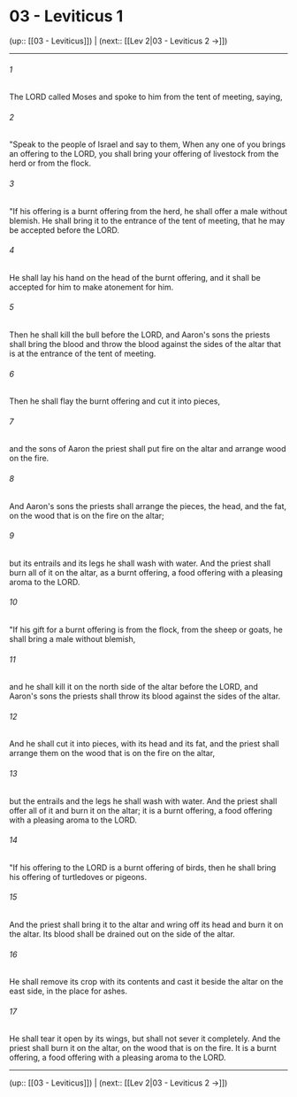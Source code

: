 # 03 - Leviticus 1

(up:: [[03 - Leviticus]]) | (next:: [[Lev 2|03 - Leviticus 2 →]])

***


###### 1 
The LORD called Moses and spoke to him from the tent of meeting, saying, 

###### 2 
"Speak to the people of Israel and say to them, When any one of you brings an offering to the LORD, you shall bring your offering of livestock from the herd or from the flock. 

###### 3 
"If his offering is a burnt offering from the herd, he shall offer a male without blemish. He shall bring it to the entrance of the tent of meeting, that he may be accepted before the LORD. 

###### 4 
He shall lay his hand on the head of the burnt offering, and it shall be accepted for him to make atonement for him. 

###### 5 
Then he shall kill the bull before the LORD, and Aaron's sons the priests shall bring the blood and throw the blood against the sides of the altar that is at the entrance of the tent of meeting. 

###### 6 
Then he shall flay the burnt offering and cut it into pieces, 

###### 7 
and the sons of Aaron the priest shall put fire on the altar and arrange wood on the fire. 

###### 8 
And Aaron's sons the priests shall arrange the pieces, the head, and the fat, on the wood that is on the fire on the altar; 

###### 9 
but its entrails and its legs he shall wash with water. And the priest shall burn all of it on the altar, as a burnt offering, a food offering with a pleasing aroma to the LORD. 

###### 10 
"If his gift for a burnt offering is from the flock, from the sheep or goats, he shall bring a male without blemish, 

###### 11 
and he shall kill it on the north side of the altar before the LORD, and Aaron's sons the priests shall throw its blood against the sides of the altar. 

###### 12 
And he shall cut it into pieces, with its head and its fat, and the priest shall arrange them on the wood that is on the fire on the altar, 

###### 13 
but the entrails and the legs he shall wash with water. And the priest shall offer all of it and burn it on the altar; it is a burnt offering, a food offering with a pleasing aroma to the LORD. 

###### 14 
"If his offering to the LORD is a burnt offering of birds, then he shall bring his offering of turtledoves or pigeons. 

###### 15 
And the priest shall bring it to the altar and wring off its head and burn it on the altar. Its blood shall be drained out on the side of the altar. 

###### 16 
He shall remove its crop with its contents and cast it beside the altar on the east side, in the place for ashes. 

###### 17 
He shall tear it open by its wings, but shall not sever it completely. And the priest shall burn it on the altar, on the wood that is on the fire. It is a burnt offering, a food offering with a pleasing aroma to the LORD.

***

(up:: [[03 - Leviticus]]) | (next:: [[Lev 2|03 - Leviticus 2 →]])
